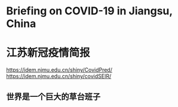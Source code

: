 # Briefing on COVID-19 in Jiangsu, China
# 江苏新冠疫情简报

https://idem.njmu.edu.cn/shiny/CovidPred/  
https://idem.njmu.edu.cn/shiny/covidSEIR/  

## 世界是一个巨大的草台班子
